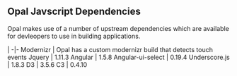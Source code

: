 ## Opal Javscript Dependencies

Opal makes use of a number of upstream dependencies which are available for
devleopers to use in building applications.

|
-|-
Modernizr | Opal has a custom modernizr build that detects touch events
Jquery | 1.11.3
Angular | 1.5.8
Angular-ui-select | 0.19.4
Underscore.js | 1.8.3
D3 | 3.5.6
C3 | 0.4.10
